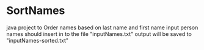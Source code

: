 # SortNames
java project to Order names based on last name and first name
input person names should insert in to the file "inputNames.txt"
output will be saved to "inputNames-sorted.txt"
